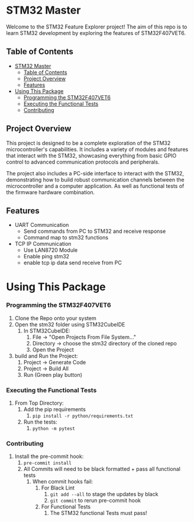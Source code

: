 # STM32 Master

Welcome to the STM32 Feature Explorer project! The aim of this repo is to learn STM32 development by exploring the features of STM32F407VET6.

## Table of Contents
- [STM32 Master](#stm32-master)
  - [Table of Contents](#table-of-contents)
  - [Project Overview](#project-overview)
  - [Features](#features)
- [Using This Package](#using-this-package)
    - [Programming the STM32F407VET6](#programming-the-stm32f407vet6)
    - [Executing the Functional Tests](#executing-the-functional-tests)
    - [Contributing](#contributing)

## Project Overview
This project is designed to be a complete exploration of the STM32 microcontroller's capabilities. It includes a variety of modules and features that interact with the STM32, showcasing everything from basic GPIO control to advanced communication protocols and peripherals.

The project also includes a PC-side interface to interact with the STM32, demonstrating how to build robust communication channels between the microcontroller and a computer application. As well as functional tests of the firmware hardware combination.

## Features
 - UART Communication
   - Send commands from PC to STM32 and receive response
   - Command map to stm32 functions
 - TCP IP Communication
   - Use LAN8720 Module
   - Enable ping stm32
   - enable tcp ip data send receive from PC

# Using This Package
  
  ### Programming the STM32F407VET6
  1. Clone the Repo onto your system
  2. Open the stm32 folder using STM32CubeIDE
     1. In STM32CubeIDE:
        1. File -> "Open Projects From File System..."
        2. Directory -> choose the stm32 directory of the cloned repo
        3. Open the Project
  3. build and Run the Project:
     1. Project -> Generate Code
     2. Project -> Build All
     3. Run (Green play button)
   

### Executing the Functional Tests

1. From Top Directory:
   1. Add the pip requirements
      1. `pip install -r python/requirements.txt`
   2. Run the tests:
      1. `python -m pytest`

### Contributing

1. Install the pre-commit hook:
   1. `pre-commit install`
   2. All Commits will need to be black formatted + pass all functional tests
      1. When commit hooks fail:
         1. For Black Lint
            1. `git add --all` to stage the updates by black
            2. `git commit` to rerun pre-commit hook
         2. For Functional Tests
            1. The STM32 functional Tests must pass!
